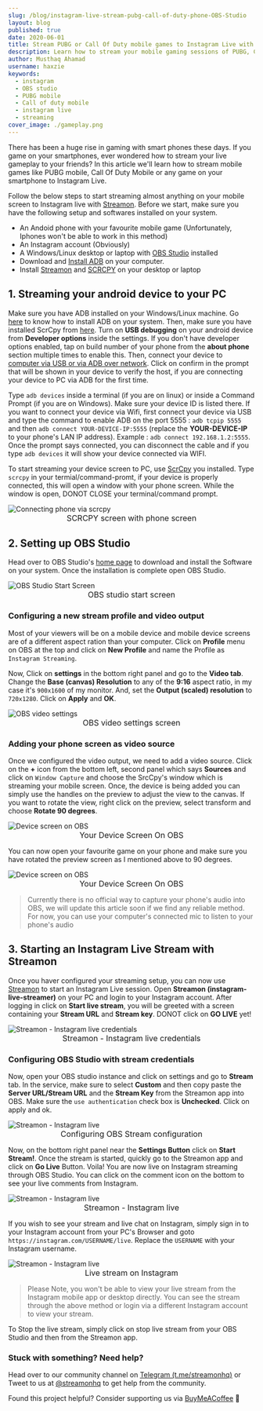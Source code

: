 ```yaml
---
slug: /blog/instagram-live-stream-pubg-call-of-duty-phone-OBS-Studio
layout: blog
published: true
date: 2020-06-01
title: Stream PUBG or Call Of Duty mobile games to Instagram Live with OBS Studio and Streamon
description: Learn how to stream your mobile gaming sessions of PUBG, Call of duty from Android device to Instagram Live using OBS Studio and Streamon easily.
author: Musthaq Ahamad
username: haxzie
keywords:
  - instagram
  - OBS studio
  - PUBG mobile
  - Call of duty mobile
  - instagram live
  - streaming
cover_image: ./gameplay.png
---
```


There has been a huge rise in gaming with smart phones these days. If you game on your smartphones, ever wondered how to stream your live gameplay to your friends? In this article we'll learn how to stream mobile games like PUBG mobile, Call Of Duty Mobile or any game on your smartphone to Instagram Live.

Follow the below steps to start streaming almost anything on your mobile screen to Instagram live with [Streamon](https://getstreamon.com). Before we start, make sure you have the following setup and softwares installed on your system.

- An Andoid phone with your favourite mobile game (Unfortunately, Iphones won't be able to work in this method)
- An Instagram account (Obviously)
- A Windows/Linux desktop or laptop with [OBS Studio](https://obsproject.com/) installed
- Download and [Install ADB](https://www.xda-developers.com/install-adb-windows-macos-linux/) on your computer.
- Install [Streamon](https://getstreamon.com) and [SCRCPY](https://github.com/Genymobile/scrcpy) on your desktop or laptop

## 1. Streaming your android device to your PC

Make sure you have ADB installed on your Windows/Linux machine. Go [here](https://www.xda-developers.com/install-adb-windows-macos-linux/) to know how to install ADB on your system. Then, make sure you have installed ScrCpy from [here](https://github.com/Genymobile/scrcpy). Turn on **USB debugging** on your android device from **Developer options** inside the settings. If you don't have developer options enabled, tap on build number of your phone from the **about phone** section multiple times to enable this. Then, connect your device to [computer via USB or via ADB over network](https://www.xda-developers.com/quickly-install-adb/). Click on confirm in the prompt that will be shown in your device to verify the host, if you are connecting your device to PC via ADB for the first time.

Type `adb devices` inside a terminal (if you are on linux) or inside a Command Prompt (if you are on Windows). Make sure your device ID is listed there. If you want to connect your device via Wifi, first connect your device via USB and type the command to enable ADB on the port 5555 : `adb tcpip 5555` and then `adb connect YOUR-DEVICE-IP:5555` (replace the **YOUR-DEVICE-IP** to your phone's LAN IP address). Example : `adb connect 192.168.1.2:5555`. Once the prompt says connected, you can disconnect the cable and if you type `adb devices` it will show your device connected via WIFI.

To start streaming your device screen to PC, use [ScrCpy](https://github.com/Genymobile/scrcpy) you installed. Type `scrcpy` in your termial/command-promt, if your device is properly connected, this will open a window with your phone screen. While the window is open, DONOT CLOSE your terminal/command prompt.

<Image src="./connected-phone.png" alt="Connecting phone via scrcpy"/>
<span style="text-align: center; display: block; font-size: 1rem">SCRCPY screen with phone screen</span>

## 2. Setting up OBS Studio

Head over to OBS Studio's [home page](https://obsproject.com/) to download and install the Software on your system. Once the installation is complete open OBS Studio.

<Image src="./obs-ss.png" alt="OBS Studio Start Screen"/>
<span style="text-align: center; display: block; font-size: 1rem">OBS studio start screen</span>

### Configuring a new stream profile and video output

Most of your viewers will be on a mobile device and mobile device screens are of a different aspect ration than your computer. Click on **Profile** menu on OBS at the top and click on **New Profile** and name the Profile as `Instagram Streaming`.

Now, Click on **settings** in the bottom right panel and go to the **Video tab**. Change the **Base (canvas) Resolution** to any of the **9:16** aspect ratio, in my case it's `900x1600` of my monitor. And, set the **Output (scaled) resolution** to `720x1280`. Click on **Apply** and **OK**.

<Image src="./obs-video-settings.png" alt="OBS video settings"/>
<span style="text-align: center; display: block; font-size: 1rem">OBS video settings screen</span>

### Adding your phone screen as video source

Once we configured the video output, we need to add a video source. Click on the **+** icon from the bottom left, second panel which says **Sources** and click on `Window Capture` and choose the SrcCpy's window which is streaming your mobile screen. Once, the device is being added you can simply use the handles on the preview to adjust the view to the canvas. If you want to rotate the view, right click on the preview, select transform and choose **Rotate 90 degrees**.

<Image src="./scrcpy-obs.png" alt="Device screen on OBS"/>
<span style="text-align: center; display: block; font-size: 1rem">Your Device Screen On OBS</span>

You can now open your favourite game on your phone and make sure you have rotated the preview screen as I mentioned above to 90 degrees.

<Image src="./game-screen-on-obs.png" alt="Device screen on OBS"/>
<span style="text-align: center; display: block; font-size: 1rem">Your Device Screen On OBS</span>

> Currently there is no official way to capture your phone's audio into OBS, we will update this article soon if we find any reliable method. For now, you can use your computer's connected mic to listen to your phone's audio

## 3. Starting an Instagram Live Stream with Streamon

Once you haver configured your streaming setup, you can now use [Streamon](https://getstreamon.com) to start an Instagram Live session. Open **Streamon (instagram-live-streamer)** on your PC and login to your Instagram account. After logging in click on **Start live stream**, you will be greeted with a screen containing your **Stream URL** and **Stream key**. DONOT click on **GO LIVE** yet!

<Image src="./streamon-creds.png" alt="Streamon - Instagram live credentials"/>
<span style="text-align: center; display: block; font-size: 1rem">Streamon - Instagram live credentials</span>

### Configuring OBS Studio with stream credentials

Now, open your OBS studio instance and click on settings and go to **Stream** tab. In the service, make sure to select **Custom** and then copy paste the **Server URL/Stream URL** and the **Stream Key** from the Streamon app into OBS. Make sure the `use authentication` check box is **Unchecked**. Click on apply and ok.

<Image src="./obs-stream-config.png" alt="Streamon - Instagram live"/>
<span style="text-align: center; display: block; font-size: 1rem">Configuring OBS Stream configuration</span>

Now, on the bottom right panel near the **Settings Button** click on **Start Stream!**. Once the stream is started, quickly go to the Streamon app and click on **Go Live** Button. Voila! You are now live on Instagram streaming through OBS Studio. You can click on the comment icon on the bottom to see your live comments from Instagram.

<Image src="./streamon-live.png" alt="Streamon - Instagram live"/>
<span style="text-align: center; display: block; font-size: 1rem">Streamon - Instagram live</span>

If you wish to see your stream and live chat on Instagram, simply sign in to your Instagram account from your PC's Browser and goto `https://instagram.com/USERNAME/live`. Replace the `USERNAME` with your Instagram username.

<Image src="./live-stream.jpeg" alt="Streamon - Instagram live"/>
<span style="text-align: center; display: block; font-size: 1rem">Live stream on Instagram</span>




> Please Note, you won't be able to view your live stream from the Instagram mobile app or desktop directly. You can see the stream through the above method or login via a different Instagram account to view your stream.

To Stop the live stream, simply click on stop live stream from your OBS Studio and then from the Streamon app.

### Stuck with something? Need help?
Head over to our community channel on [Telegram (t.me/streamonhq)](https://t.me/streamonhq) or Tweet to us at [@streamonhq](https://twitter.com/streamonhq) to get help from the community.

Found this project helpful? Consider supporting us via [BuyMeACoffee](https://buymeacoff.ee/haxzie) 💖 